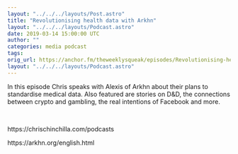 ```yaml
---
layout: "../../../layouts/Post.astro"
title: "Revolutionising health data with Arkhn"
layout: "../../../layouts/Podcast.astro"
date: 2019-03-14 15:00:00 UTC
author: ""
categories: media podcast
tags:
orig_url: https://anchor.fm/theweeklysqueak/episodes/Revolutionising-health-data-with-Arkhn-e3f4lc
layout: "../../../layouts/Podcast.astro"
---
```

<p>In this episode Chris speaks with Alexis of Arkhn about their plans to standardise medical data. Also featured are stories on D&amp;D, the connections between crypto and gambling, the real intentions of Facebook and more.</p>
<p><br></p>
<p>https://chrischinchilla.com/podcasts</p>
<p>https://arkhn.org/english.html</p>